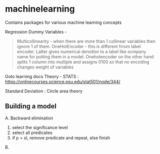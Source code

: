 # machinelearning
Contains packages for various machine learning concepts

Regression Dummy Variables -
> Multicollinearity - when there are more than 1 collinear variables then ignore 1 of them.
> OneHotEncoder - this is different frrom label encoder. Latter gives numerical denotion to a label like ocmpany name for putting them in a model.
  Onehotencoder on the other hand splits 1 column into multiple and assigns 0100 so that no encoding changes weight of variables
  
  
  
Goto learning docs
Theory -
STATS : https://onlinecourses.science.psu.edu/stat501/node/344/

Standard Deviation : Circle area theory 

Building a model
---------------------
A. Backward elimination
1. select the significance level
2. select all predicates
3. if p > sl, remove predicate and repeat, else finish
    
B. 